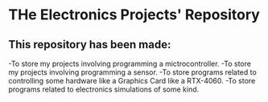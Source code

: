# THe Electronics Projects' Repository

## This repository has been made:
-To store my projects involving programming a mictrocontroller.
-To store my projects involving programming a sensor.
-To store programs related to controlling some hardware like a Graphics Card like a RTX-4060.
-To store programs related to electronics simulations of some kind.
